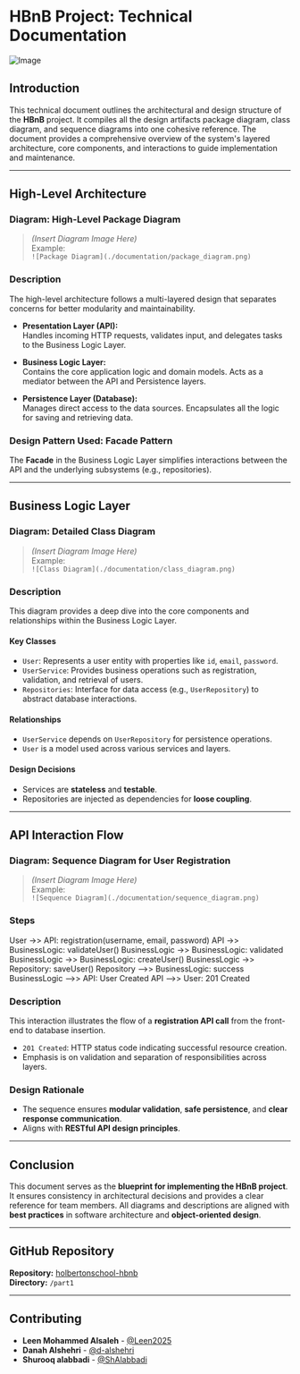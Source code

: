 # HBnB Project: Technical Documentation
![Image](https://github.com/user-attachments/assets/5efaf133-f174-42b6-bdd7-986f40ef9b17)

## Introduction

This technical document outlines the architectural and design structure of the **HBnB** project. It compiles all the design artifacts package diagram, class diagram, and sequence diagrams into one cohesive reference. The document provides a comprehensive overview of the system's layered architecture, core components, and interactions to guide implementation and maintenance.

---

## High-Level Architecture
 
### Diagram: High-Level Package Diagram

> *(Insert Diagram Image Here)*  
> Example:  
> `![Package Diagram](./documentation/package_diagram.png)`

### Description

The high-level architecture follows a multi-layered design that separates concerns for better modularity and maintainability.

- **Presentation Layer (API):**  
  Handles incoming HTTP requests, validates input, and delegates tasks to the Business Logic Layer.

- **Business Logic Layer:**  
  Contains the core application logic and domain models. Acts as a mediator between the API and Persistence layers.

- **Persistence Layer (Database):**  
  Manages direct access to the data sources. Encapsulates all the logic for saving and retrieving data.

### Design Pattern Used: Facade Pattern

The **Facade** in the Business Logic Layer simplifies interactions between the API and the underlying subsystems (e.g., repositories).

---

## Business Logic Layer

### Diagram: Detailed Class Diagram

> *(Insert Diagram Image Here)*  
> Example:  
> `![Class Diagram](./documentation/class_diagram.png)`

### Description

This diagram provides a deep dive into the core components and relationships within the Business Logic Layer.

#### Key Classes

- `User`: Represents a user entity with properties like `id`, `email`, `password`.
- `UserService`: Provides business operations such as registration, validation, and retrieval of users.
- `Repositories`: Interface for data access (e.g., `UserRepository`) to abstract database interactions.

#### Relationships

- `UserService` depends on `UserRepository` for persistence operations.
- `User` is a model used across various services and layers.

#### Design Decisions

- Services are **stateless** and **testable**.
- Repositories are injected as dependencies for **loose coupling**.

---

## API Interaction Flow

### Diagram: Sequence Diagram for User Registration

> *(Insert Diagram Image Here)*  
> Example:  
> `![Sequence Diagram](./documentation/sequence_diagram.png)`

### Steps


User ->> API: registration(username, email, password)
API ->> BusinessLogic: validateUser()
BusinessLogic ->> BusinessLogic: validated
BusinessLogic ->> BusinessLogic: createUser()
BusinessLogic ->> Repository: saveUser()
Repository -->> BusinessLogic: success
BusinessLogic -->> API: User Created
API -->> User: 201 Created


###  Description

This interaction illustrates the flow of a **registration API call** from the front-end to database insertion.

- `201 Created`: HTTP status code indicating successful resource creation.
- Emphasis is on validation and separation of responsibilities across layers.

###  Design Rationale

- The sequence ensures **modular validation**, **safe persistence**, and **clear response communication**.
- Aligns with **RESTful API design principles**.

---

##  Conclusion

This document serves as the **blueprint for implementing the HBnB project**. It ensures consistency in architectural decisions and provides a clear reference for team members. All diagrams and descriptions are aligned with **best practices** in software architecture and **object-oriented design**.

---

##  GitHub Repository

**Repository:** [holbertonschool-hbnb](https://github.com/Leen2025/holbertonschool-hbnb)  
**Directory:** `/part1`

---
## Contributing 
- **Leen Mohammed Alsaleh** - [@Leen2025](https://github.com/Leen2025)
- **Danah Alshehri** - [@d-alshehri](https://github.com/d-alshehri)
- **Shurooq alabbadi** - [@ShAlabbadi](https://github.com/ShAlabbadi)



